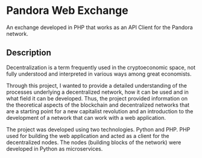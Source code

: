 # Pandora Web Exchange
An exchange developed in PHP that works as an API Client for the Pandora network.

## Description

Decentralization is a term frequently used in the cryptoeconomic space, not fully understood and interpreted in various ways among great economists.

Through this project, I wanted to provide a detailed understanding of the processes underlying a decentralized network, how it can be used and in what field it can be developed. Thus, the project provided information on the theoretical aspects of the blockchain and decentralized networks that are a starting point for a new capitalist revolution and an introduction to the development of a network that can work with a web application.

The project was developed using two technologies. Python and PHP. PHP used for building the web application and acted as a client for the decentralized nodes. The nodes (building blocks of the network) were developed in Python as microservices.
